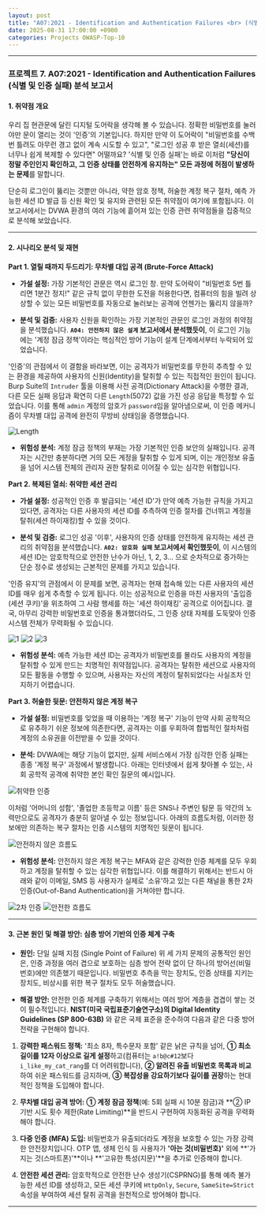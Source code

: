 ```yaml
---
layout: post
title: "A07:2021 - Identification and Authentication Failures <br> (식별 및 인증 실패) 분석 보고서"
date: 2025-08-31 17:00:00 +0900
categories: Projects OWASP-Top-10
---
```

---

### **프로젝트 7. A07:2021 - Identification and Authentication Failures <br> (식별 및 인증 실패) 분석 보고서**

#### **1. 취약점 개요**

우리 집 현관문에 달린 디지털 도어락을 생각해 볼 수 있습니다. 정확한 비밀번호를 눌러야만 문이 열리는 것이 '인증'의 기본입니다. 하지만 만약 이 도어락이 "비밀번호를 수백 번 틀려도 아무런 경고 없이 계속 시도할 수 있고", "로그인 성공 후 받은 열쇠(세션)를 너무나 쉽게 복제할 수 있다면" 어떨까요? '식별 및 인증 실패'는 바로 이처럼 **"당신이 정말 주인인지 확인하고, 그 인증 상태를 안전하게 유지하는" 모든 과정에 허점이 발생하는 문제**를 말합니다.

단순히 로그인이 뚫리는 것뿐만 아니라, 약한 암호 정책, 허술한 계정 복구 절차, 예측 가능한 세션 ID 발급 등 신원 확인 및 유지와 관련된 모든 취약점이 여기에 포함됩니다. 이 보고서에서는 DVWA 환경의 여러 기능에 흩어져 있는 인증 관련 취약점들을 집중적으로 분석해 보았습니다.

---

#### **2. 시나리오 분석 및 재현**

**Part 1. 열릴 때까지 두드리기: 무차별 대입 공격 (Brute-Force Attack)**

*   **가설 설정:**
 가장 기본적인 관문은 역시 로그인 창. 만약 도어락이 "비밀번호 5번 틀리면 1분간 정지!" 같은 규칙 없이 무한한 도전을 허용한다면, 컴퓨터의 힘을 빌려 상상할 수 있는 모든 비밀번호를 자동으로 눌러보는 공격에 언젠가는 뚫리지 않을까?

*   **분석 및 검증:**
사용자 신원을 확인하는 가장 기본적인 관문인 로그인 과정의 취약점을 분석했습니다. **`A04: 안전하지 않은 설계` 보고서에서 분석했듯이**, 이 로그인 기능에는 '계정 잠금 정책'이라는 핵심적인 방어 기능이 설계 단계에서부터 누락되어 있었습니다.

'인증'의 관점에서 이 결함을 바라보면, 이는 공격자가 비밀번호를 무한히 추측할 수 있는 환경을 제공하여 사용자의 신원(Identity)을 탈취할 수 있는 직접적인 원인이 됩니다. Burp Suite의 `Intruder` 툴을 이용해 사전 공격(Dictionary Attack)을 수행한 결과, 다른 모든 실패 응답과 확연히 다른 `Length`(5072) 값을 가진 성공 응답을 특정할 수 있었습니다. 이를 통해 `admin` 계정의 암호가 `password`임을 알아냄으로써, 이 인증 메커니즘이 무차별 대입 공격에 완전히 무방비 상태임을 증명했습니다.

   ![Length](/assets/images/A04_P1-1.png)

*   **위험성 분석:**
계정 잠금 정책의 부재는 가장 기본적인 인증 보안의 실패입니다. 공격자는 시간만 충분하다면 거의 모든 계정을 탈취할 수 있게 되며, 이는 개인정보 유출을 넘어 시스템 전체의 관리자 권한 탈취로 이어질 수 있는 심각한 위협입니다.

**Part 2. 복제된 열쇠: 취약한 세션 관리**

*   **가설 설정:**
성공적인 인증 후 발급되는 '세션 ID'가 만약 예측 가능한 규칙을 가지고 있다면, 공격자는 다른 사용자의 세션 ID를 추측하여 인증 절차를 건너뛰고 계정을 탈취(세션 하이재킹)할 수 있을 것이다.

*   **분석 및 검증:**
로그인 성공 '이후', 사용자의 인증 상태를 안전하게 유지하는 세션 관리의 취약점을 분석했습니다. **`A02: 암호화 실패` 보고서에서 확인했듯이**, 이 시스템의 세션 ID는 암호학적으로 안전한 난수가 아닌, 1, 2, 3... 으로 순차적으로 증가하는 단순 정수로 생성되는 근본적인 문제를 가지고 있습니다.

'인증 유지'의 관점에서 이 문제를 보면, 공격자는 현재 접속해 있는 다른 사용자의 세션 ID를 매우 쉽게 추측할 수 있게 됩니다. 이는 성공적으로 인증을 마친 사용자의 '출입증(세션 쿠키)'을 위조하여 그 사람 행세를 하는 '세션 하이재킹' 공격으로 이어집니다. 결국, 아무리 강력한 비밀번호로 인증을 통과했더라도, 그 인증 상태 자체를 도둑맞아 인증 시스템 전체가 무력화될 수 있습니다.

   ![1](/assets/images/A02_P1-1.png)
   ![2](/assets/images/A02_P1-1.png)
   ![3](/assets/images/A02_P1-1.png)

*   **위험성 분석:**
예측 가능한 세션 ID는 공격자가 비밀번호를 몰라도 사용자의 계정을 탈취할 수 있게 만드는 치명적인 취약점입니다. 공격자는 탈취한 세션으로 사용자의 모든 활동을 수행할 수 있으며, 사용자는 자신의 계정이 탈취되었다는 사실조차 인지하기 어렵습니다.

**Part 3. 허술한 뒷문: 안전하지 않은 계정 복구**

*   **가설 설정:**
비밀번호를 잊었을 때 이용하는 '계정 복구' 기능이 만약 사회 공학적으로 유추하기 쉬운 정보에 의존한다면, 공격자는 이를 우회하여 합법적인 절차처럼 계정의 소유권을 이전받을 수 있을 것이다.

*   **분석:**
DVWA에는 해당 기능이 없지만, 실제 서비스에서 가장 심각한 인증 실패는 종종 '계정 복구' 과정에서 발생합니다. 아래는 인터넷에서 쉽게 찾아볼 수 있는, 사회 공학적 공격에 취약한 본인 확인 질문의 예시입니다.

   ![취약한 인증](/assets/images/A07_P3-1.png)

이처럼 '어머니의 성함', '졸업한 초등학교 이름' 등은 SNS나 주변인 탐문 등 약간의 노력만으로도 공격자가 충분히 알아낼 수 있는 정보입니다. 아래의 흐름도처럼, 이러한 정보에만 의존하는 복구 절차는 인증 시스템의 치명적인 뒷문이 됩니다.

   ![안전하지 않은 흐름도](/assets/images/A07_P3-3.png)


*   **위험성 분석:**
안전하지 않은 계정 복구는 MFA와 같은 강력한 인증 체계를 모두 우회하고 계정을 탈취할 수 있는 심각한 위협입니다. 이를 해결하기 위해서는 반드시 아래와 같이 이메일, SMS 등 사용자가 실제로 '소유'하고 있는 다른 채널을 통한 2차 인증(Out-of-Band Authentication)을 거쳐야만 합니다.

   ![2차 인증](/assets/images/A07_P3-2.png)
   ![안전한 흐름도](/assets/images/A07_P3-4.png)

---

#### **3. 근본 원인 및 해결 방안: 심층 방어 기반의 인증 체계 구축**

*   **원인:** 단일 실패 지점 (Single Point of Failure)
위 세 가지 문제의 공통적인 원인은, 인증 과정을 여러 겹으로 보호하는 심층 방어 전략 없이 단 하나의 방어선(비밀번호)에만 의존했기 때문입니다. 비밀번호 추측을 막는 장치도, 인증 상태를 지키는 장치도, 비상시를 위한 복구 절차도 모두 허술했습니다.

*   **해결 방안:**
안전한 인증 체계를 구축하기 위해서는 여러 방어 계층을 겹겹이 쌓는 것이 필수적입니다. **NIST(미국 국립표준기술연구소)의 Digital Identity Guidelines (SP 800-63B)** 와 같은 국제 표준을 준수하여 다음과 같은 다중 방어 전략을 구현해야 합니다.

1.  **강력한 패스워드 정책:** '최소 8자, 특수문자 포함' 같은 낡은 규칙을 넘어, **① 최소 길이를 12자 이상으로 길게 설정**하고(컴퓨터는 `a!b@c#12`보다 `i_like_my_cat_rang`를 더 어려워합니다), **② 알려진 유출 비밀번호 목록과 비교**하여 쉬운 패스워드를 금지하며, **③ 복잡성을 강요하기보다 길이를 권장**하는 현대적인 정책을 도입해야 합니다.

2.  **무차별 대입 공격 방어:** **① 계정 잠금 정책**(예: 5회 실패 시 10분 잠금)과 **② IP 기반 시도 횟수 제한(Rate Limiting)**을 반드시 구현하여 자동화된 공격을 무력화해야 합니다.

3.  **다중 인증 (MFA) 도입:** 비밀번호가 유출되더라도 계정을 보호할 수 있는 가장 강력한 안전장치입니다. OTP 앱, 생체 인식 등 사용자가 **'아는 것(비밀번호)'** 외에 **'가지는 것(스마트폰)'**이나 **'고유한 특성(지문)'**을 추가로 인증해야 합니다.

4.  **안전한 세션 관리:** 암호학적으로 안전한 난수 생성기(CSPRNG)를 통해 예측 불가능한 세션 ID를 생성하고, 모든 세션 쿠키에 `HttpOnly`, `Secure`, `SameSite=Strict` 속성을 부여하여 세션 탈취 공격을 원천적으로 방어해야 합니다.

<hr class="short-rule">